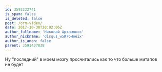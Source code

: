 ```yaml
---
id: 3592222741
is_spam: false
is_deleted: false
post: /orm-video/
date: 2017-10-30T20:02:06Z
author_fullname: 'Николай Артамонов'
author_nickname: 'disqus_w5R7oHoeix'
author_is_anon: false
parent: 3591437838
---
```


<p>Ну "последний" в моем мозгу просчитались как то что больше митапов не будет</p>
